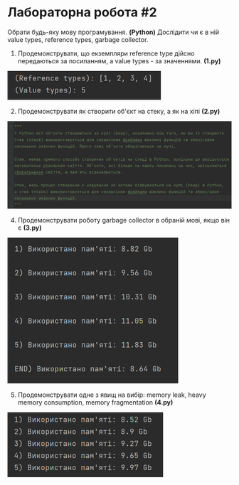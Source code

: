 # Лабораторна робота #2

Обрати будь-яку мову програмування. **(Python)**
Дослідити чи є в ній value types, reference types, garbage collector.

1) Продемонструвати, що екземпляри reference type дійсно передаються за посиланням, а value types - за значеннями. **(1.py)**

![This is an image](https://github.com/pauchara7/my_lang_python/blob/main/1.png)

2) Продемонструвати як створити об'єкт на стеку, а як на хіпі **(2.py)**

![This is an image](https://github.com/pauchara7/my_lang_python/blob/main/2.png)

4) Продемонструвати роботу garbage collector в обраній мові, якщо він є **(3.py)**

![This is an image](https://github.com/pauchara7/my_lang_python/blob/main/3.png)

5) Продемонструвати одне з явищ на вибір: memory leak, heavy memory consumption, memory fragmentation **(4.py)**

![This is an image](https://github.com/pauchara7/my_lang_python/blob/main/4.png)
